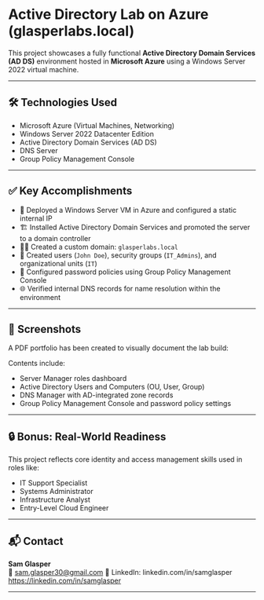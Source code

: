 # Active Directory Lab on Azure (glasperlabs.local)

This project showcases a fully functional **Active Directory Domain Services (AD DS)** environment hosted in **Microsoft Azure** using a Windows Server 2022 virtual machine.

---

## 🛠️ Technologies Used
- Microsoft Azure (Virtual Machines, Networking)
- Windows Server 2022 Datacenter Edition
- Active Directory Domain Services (AD DS)
- DNS Server
- Group Policy Management Console

---

## ✅ Key Accomplishments

- 🔧 Deployed a Windows Server VM in Azure and configured a static internal IP
- 🏗️ Installed Active Directory Domain Services and promoted the server to a domain controller
- 🧑‍💻 Created a custom domain: `glasperlabs.local`
- 👥 Created users (`John Doe`), security groups (`IT_Admins`), and organizational units (`IT`)
- 🧠 Configured password policies using Group Policy Management Console
- 🌐 Verified internal DNS records for name resolution within the environment

---

## 📸 Screenshots

A PDF portfolio has been created to visually document the lab build:

Contents include:
- Server Manager roles dashboard
- Active Directory Users and Computers (OU, User, Group)
- DNS Manager with AD-integrated zone records
- Group Policy Management Console and password policy settings

---

## 🔒 Bonus: Real-World Readiness

This project reflects core identity and access management skills used in roles like:
- IT Support Specialist
- Systems Administrator
- Infrastructure Analyst
- Entry-Level Cloud Engineer

---

## 📬 Contact

**Sam Glasper**  
📧 sam.glasper30@gmail.com
💼 LinkedIn: linkedin.com/in/samglasper
https://linkedin.com/in/samglasper 

---


